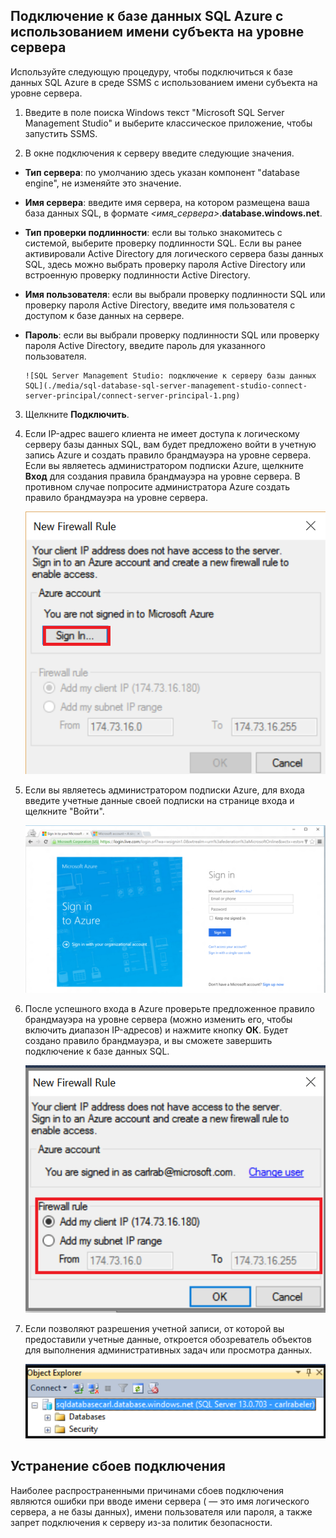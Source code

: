

## Подключение к базе данных SQL Azure с использованием имени субъекта на уровне сервера

Используйте следующую процедуру, чтобы подключиться к базе данных SQL Azure в среде SSMS с использованием имени субъекта на уровне сервера.

1. Введите в поле поиска Windows текст "Microsoft SQL Server Management Studio" и выберите классическое приложение, чтобы запустить SSMS.

2. В окне подключения к серверу введите следующие значения.

 - **Тип сервера**: по умолчанию здесь указан компонент "database engine", не изменяйте это значение.
 - **Имя сервера**: введите имя сервера, на котором размещена ваша база данных SQL, в формате *<имя\_сервера>*.**database.windows.net**.
 - **Тип проверки подлинности**: если вы только знакомитесь с системой, выберите проверку подлинности SQL. Если вы ранее активировали Active Directory для логического сервера базы данных SQL, здесь можно выбрать проверку пароля Active Directory или встроенную проверку подлинности Active Directory.
 - **Имя пользователя**: если вы выбрали проверку подлинности SQL или проверку пароля Active Directory, введите имя пользователя с доступом к базе данных на сервере.
 - **Пароль**: если вы выбрали проверку подлинности SQL или проверку пароля Active Directory, введите пароль для указанного пользователя.
   
       ![SQL Server Management Studio: подключение к серверу базы данных SQL](./media/sql-database-sql-server-management-studio-connect-server-principal/connect-server-principal-1.png)

3. Щелкните **Подключить**.
 
4. Если IP-адрес вашего клиента не имеет доступа к логическому серверу базы данных SQL, вам будет предложено войти в учетную запись Azure и создать правило брандмауэра на уровне сервера. Если вы являетесь администратором подписки Azure, щелкните **Вход** для создания правила брандмауэра на уровне сервера. В противном случае попросите администратора Azure создать правило брандмауэра на уровне сервера.
 
      ![SQL Server Management Studio: подключение к серверу базы данных SQL](./media/sql-database-sql-server-management-studio-connect-server-principal/connect-server-principal-2.png)
 
1. Если вы являетесь администратором подписки Azure, для входа введите учетные данные своей подписки на странице входа и щелкните "Войти".

      ![войти](./media/sql-database-sql-server-management-studio-connect-server-principal/connect-server-principal-3.png)
 
1. После успешного входа в Azure проверьте предложенное правило брандмауэра на уровне сервера (можно изменить его, чтобы включить диапазон IP-адресов) и нажмите кнопку **ОК**. Будет создано правило брандмауэра, и вы сможете завершить подключение к базе данных SQL.
 
      ![новый брандмауэр на уровне сервера](./media/sql-database-sql-server-management-studio-connect-server-principal/connect-server-principal-4.png)
 
5. Если позволяют разрешения учетной записи, от которой вы предоставили учетные данные, откроется обозреватель объектов для выполнения административных задач или просмотра данных.
 
     ![новый брандмауэр на уровне сервера](./media/sql-database-sql-server-management-studio-connect-server-principal/connect-server-principal-5.png)
 
     
## Устранение сбоев подключения

Наиболее распространенными причинами сбоев подключения являются ошибки при вводе имени сервера (*<servername>* — это имя логического сервера, а не базы данных), имени пользователя или пароля, а также запрет подключения к серверу из-за политик безопасности.

<!---HONumber=AcomDC_0803_2016-->